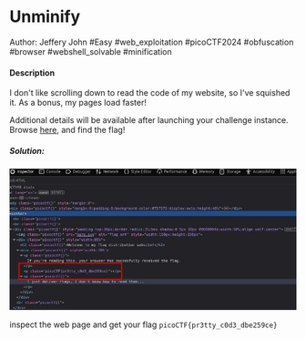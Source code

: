 # Unminify

Author: Jeffery John
#Easy #web_exploitation  #picoCTF2024  #obfuscation #browser #webshell_solvable #minification
#### Description

I don't like scrolling down to read the code of my website, so I've squished it. As a bonus, my pages load faster!

Additional details will be available after launching your challenge instance.
Browse [here](http://titan.picoctf.net:64760/), and find the flag!

##### Solution:
![](Unminify/paste.jpg)


inspect the web page and get your flag `picoCTF{pr3tty_c0d3_dbe259ce}`